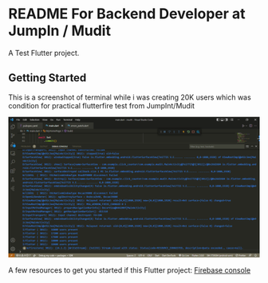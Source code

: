 # README For Backend Developer at JumpIn / Mudit

A Test Flutter project.

## Getting Started

This is a screenshot of terminal while i was creating 20K users which was condition for practical flutterfire test from JumpInt/Mudit

![Proof](https://github.com/kunaljainwin/mudit/blob/c7a7291d881f9ec08440ff8231269c4e8f53906e/main.dart%20-%20mudit%20-%20Visual%20Studio%20Code%2009-06-2022%2015_19_28.png)

A few resources to get you started if this  Flutter project:
[Firebase console](https://console.firebase.google.com/project/muditkliye/)

